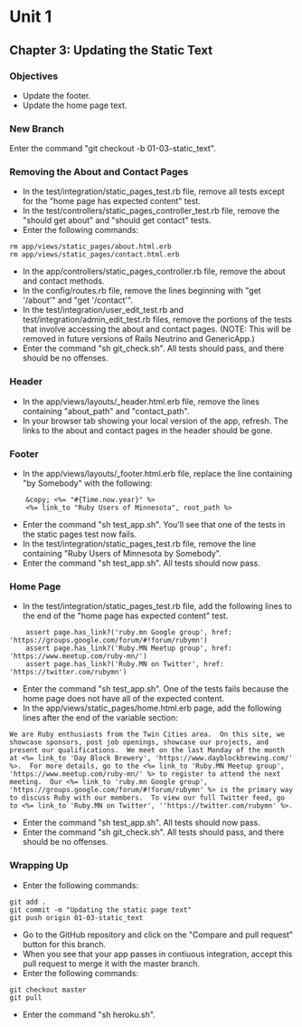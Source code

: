 # Unit 1
## Chapter 3: Updating the Static Text

### Objectives
* Update the footer.
* Update the home page text.

### New Branch
Enter the command "git checkout -b 01-03-static_text".

### Removing the About and Contact Pages
* In the test/integration/static_pages_test.rb file, remove all tests except for the "home page has expected content" test.
* In the test/controllers/static_pages_controller_test.rb file, remove the "should get about" and "should get contact" tests.
* Enter the following commands:
```
rm app/views/static_pages/about.html.erb
rm app/views/static_pages/contact.html.erb
```
* In the app/controllers/static_pages_controller.rb file, remove the about and contact methods.
* In the config/routes.rb file, remove the lines beginning with "get '/about'" and "get '/contact'".
* In the test/integration/user_edit_test.rb and test/integration/admin_edit_test.rb files, remove the portions of the tests that involve accessing the about and contact pages. (NOTE: This will be removed in future versions of Rails Neutrino and GenericApp.)
* Enter the command "sh git_check.sh".  All tests should pass, and there should be no offenses.

### Header
* In the app/views/layouts/_header.html.erb file, remove the lines containing "about_path" and "contact_path".
* In your browser tab showing your local version of the app, refresh.  The links to the about and contact pages in the header should be gone.

### Footer
* In the app/views/layouts/_footer.html.erb file, replace the line containing "by Somebody" with the following:
```
    &copy; <%= "#{Time.now.year}" %>
    <%= link_to "Ruby Users of Minnesota", root_path %>
```
* Enter the command "sh test_app.sh".  You'll see that one of the tests in the static pages test now fails.
* In the test/integration/static_pages_test.rb file, remove the line containing "Ruby Users of Minnesota by Somebody".
* Enter the command "sh test_app.sh".  All tests should now pass.

### Home Page
* In the test/integration/static_pages_test.rb file, add the following lines to the end of the "home page has expected content" test.
```
    assert page.has_link?('ruby.mn Google group', href: 'https://groups.google.com/forum/#!forum/rubymn')
    assert page.has_link?('Ruby.MN Meetup group', href: 'https://www.meetup.com/ruby-mn/')
    assert page.has_link?('Ruby.MN on Twitter', href: 'https://twitter.com/rubymn')
```
* Enter the command "sh test_app.sh".  One of the tests fails because the home page does not have all of the expected content.
* In the app/views/static_pages/home.html.erb page, add the following lines after the end of the variable section:
```
We are Ruby enthusiasts from the Twin Cities area.  On this site, we showcase sponsors, post job openings, showcase our projects, and present our qualifications.  We meet on the last Monday of the month at <%= link_to 'Day Block Brewery', 'https://www.dayblockbrewing.com/' %>.  For more details, go to the <%= link_to 'Ruby.MN Meetup group', 'https://www.meetup.com/ruby-mn/' %> to register to attend the next meeting.  Our <%= link_to 'ruby.mn Google group', 'https://groups.google.com/forum/#!forum/rubymn' %> is the primary way to discuss Ruby with our members.  To view our full Twitter feed, go to <%= link_to 'Ruby.MN on Twitter', ''https://twitter.com/rubymn' %>.
```
* Enter the command "sh test_app.sh".  All tests should now pass.
* Enter the command "sh git_check.sh".  All tests should pass, and there should be no offenses.

### Wrapping Up
* Enter the following commands:
```
git add .
git commit -m "Updating the static page text"
git push origin 01-03-static_text
```
* Go to the GitHub repository and click on the "Compare and pull request" button for this branch.
* When you see that your app passes in contiuous integration, accept this pull request to merge it with the master branch.
* Enter the following commands:
```
git checkout master
git pull
```
* Enter the command "sh heroku.sh".
